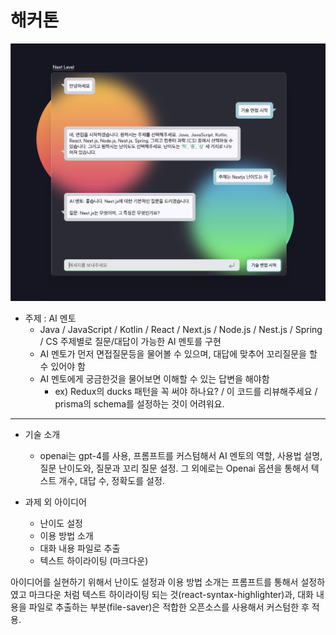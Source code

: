 # 해커톤

![chat](./public/chating.png)

- 주제 : AI 멘토
  - Java / JavaScript / Kotlin / React / Next.js / Node.js / Nest.js / Spring / CS 주제별로 질문/대답이 가능한 AI 멘토를 구현
  - AI 멘토가 먼저 면접질문등을 물어볼 수 있으며, 대답에 맞추어 꼬리질문을 할 수 있어야 함
  - AI 멘토에게 궁금한것을 물어보면 이해할 수 있는 답변을 해야함
    - ex) Redux의 ducks 패턴을 꼭 써야 하나요? / 이 코드를 리뷰해주세요 / prisma의 schema를 설정하는 것이 어려워요.

---

- 기술 소개

  - openai는 gpt-4를 사용,
    프롬프트를 커스텀해서 AI 멘토의 역할, 사용법 설명, 질문 난이도와, 질문과 꼬리 질문 설정.
    그 외에로는 Openai 옵션을 통해서 텍스트 개수, 대답 수, 정확도를 설정.

- 과제 외 아이디어

  - 난이도 설정
  - 이용 방법 소개
  - 대화 내용 파일로 추출
  - 텍스트 하이라이팅 (마크다운)

아이디어를 실현하기 위해서 난이도 설정과 이용 방법 소개는 프롬프트를 통해서 설정하였고
마크다운 처럼 텍스트 하이라이팅 되는 것(react-syntax-highlighter)과, 대화 내용을 파일로 추출하는 부분(file-saver)은 적합한 오픈소스를 사용해서
커스텀한 후 적용.
